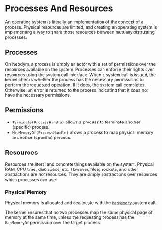 # Processes And Resources

An operating system is literally an implementation of the concept of a process. Physical resources
are limited, and creating an operating system is implementing a way to share those resources between
mutually distrusting processes.

## Processes

On Neodym, a process is simply an actor with a set of permissions over the resources available on
the system. Processes can enforce their rights over resources using the system call interface. When
a system call is issued, the kernel checks whether the process has the necessary permissions to
perform the requested operation. If it does, the system call completes. Otherwise, an error is
returned to the process indicating that it does not have the necessary permissions.

## Permissions

- `Terminate(ProcessHandle)` allows a process to terminate another (specific) process.
- `MapMemoryOf(ProcessHandle)` allows a process to map physical memory to another (specific)
  process.

## Resources

Resources are literal and concrete things available on the system. Physical RAM, CPU time, disk
space, etc. However, files, sockets, and other abstractions are _not_ resources. They are simply
abstractions over resources which processes can use.

### Physical Memory

Physical memory is allocated and deallocate with the [`MapMemory`](system_calls.md#mapmemory)
system call.

The kernel ensures that no two processes map the same physical page of memory at the same time,
unless the requesting process has the `MapMemoryOf` permission over the target process.

